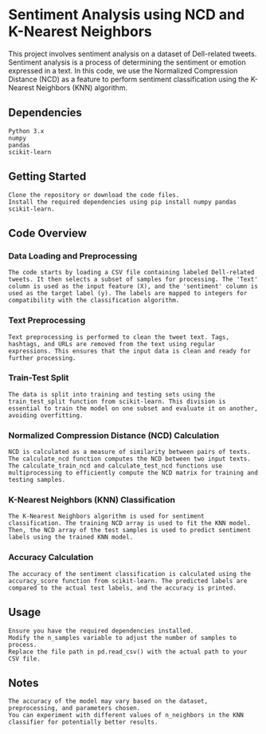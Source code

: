 # Sentiment Analysis using NCD and K-Nearest Neighbors

This project involves sentiment analysis on a dataset of Dell-related tweets. Sentiment analysis is a process of determining the sentiment or emotion expressed in a text. In this code, we use the Normalized Compression Distance (NCD) as a feature to perform sentiment classification using the K-Nearest Neighbors (KNN) algorithm.
## Dependencies

    Python 3.x
    numpy
    pandas
    scikit-learn

## Getting Started

    Clone the repository or download the code files.
    Install the required dependencies using pip install numpy pandas scikit-learn.

## Code Overview

###    Data Loading and Preprocessing

    The code starts by loading a CSV file containing labeled Dell-related tweets. It then selects a subset of samples for processing. The 'Text' column is used as the input feature (X), and the 'sentiment' column is used as the target label (y). The labels are mapped to integers for compatibility with the classification algorithm.

###    Text Preprocessing

    Text preprocessing is performed to clean the tweet text. Tags, hashtags, and URLs are removed from the text using regular expressions. This ensures that the input data is clean and ready for further processing.

###    Train-Test Split

    The data is split into training and testing sets using the train_test_split function from scikit-learn. This division is essential to train the model on one subset and evaluate it on another, avoiding overfitting.

###    Normalized Compression Distance (NCD) Calculation

    NCD is calculated as a measure of similarity between pairs of texts. The calculate_ncd function computes the NCD between two input texts. The calculate_train_ncd and calculate_test_ncd functions use multiprocessing to efficiently compute the NCD matrix for training and testing samples.

###    K-Nearest Neighbors (KNN) Classification

    The K-Nearest Neighbors algorithm is used for sentiment classification. The training NCD array is used to fit the KNN model. Then, the NCD array of the test samples is used to predict sentiment labels using the trained KNN model.

###    Accuracy Calculation

    The accuracy of the sentiment classification is calculated using the accuracy_score function from scikit-learn. The predicted labels are compared to the actual test labels, and the accuracy is printed.

## Usage

    Ensure you have the required dependencies installed.
    Modify the n_samples variable to adjust the number of samples to process.
    Replace the file path in pd.read_csv() with the actual path to your CSV file.

## Notes

    The accuracy of the model may vary based on the dataset, preprocessing, and parameters chosen.
    You can experiment with different values of n_neighbors in the KNN classifier for potentially better results.
